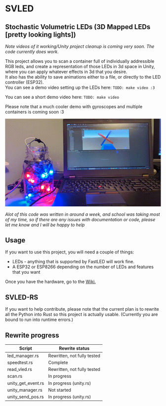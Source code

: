 # SVLED
## Stochastic Volumetric LEDs (3D Mapped LEDs [pretty looking lights])
*Note videos of it working/Unity project cleanup is coming very soon. The code currently does work.*

This project allows you to scan a container full of individually addressible RGB leds, and create a representation of those LEDs in 3d space in Unity, where you can apply whatever effects in 3d that you desire.  
It also has the ability to save animations either to a file, or directly to the LED controller (ESP32).  
You can see a demo video setting up the LEDs here: `TODO: make video :3`  

You can see a short demo video here: `TODO: make video`  

Please note that a much cooler demo with gyroscopes and multiple containers is coming soon :3  

![Demo video showing Unity integration](assets/demo.gif)

*Alot of this code was written in around a week, and school was taking most of my time, so if there are any issues with documentation or code, please let me know and I will be happy to help*

## Usage

If you want to use this project, you will need a couple of things:
 - LEDs - anything that is supported by FastLED will work fine.
 - A ESP32 or ESP8266 depending on the number of LEDs and features that you want  
 
Once you have the hardware, go to the [Wiki.](https://github.com/timothyhay256/Stochastic-volumetric-LED-display/wiki/Setting-up-LEDs)

## SVLED-RS
If you want to help contribute, please note that the current plan is to rewrite all the Python into Rust so this project is actually usable. (Currently you are bound to run into runtime errors.)

## Rewrite progress

| Script  | Rewrite status |
| ------------- | ------------- |
| led_manager.rs  | Rewritten, not fully tested |
| speedtest.rs  | Complete |
| read_vled.rs | Rewritten, not fully tested |
| scan.rs | In progress |
| unity_get_event.rs | In progress (unity.rs) |
| unity_manager.rs | Not started |
| unity_send_pos.rs | In progress (unity.rs) |

